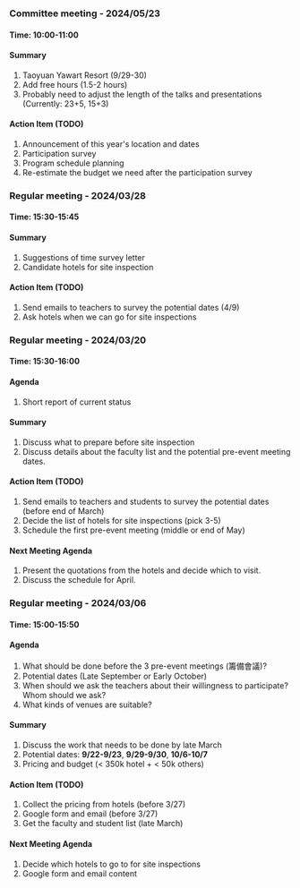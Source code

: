 ### Committee meeting - 2024/05/23

#### Time: 10:00-11:00

#### Summary
1. Taoyuan Yawart Resort (9/29-30)
2. Add free hours (1.5-2 hours)
3. Probably need to adjust the length of the talks and presentations (Currently: 23+5, 15+3)


#### Action Item (TODO)
1. Announcement of this year's location and dates
2. Participation survey
3. Program schedule planning
4. Re-estimate the budget we need after the participation survey


### Regular meeting - 2024/03/28

#### Time: 15:30-15:45

#### Summary
1. Suggestions of time survey letter
2. Candidate hotels for site inspection

#### Action Item (TODO)
1. Send emails to teachers to survey the potential dates (4/9)
2. Ask hotels when we can go for site inspections


### Regular meeting - 2024/03/20

#### Time: 15:30-16:00

#### Agenda
1. Short report of current status

#### Summary
1. Discuss what to prepare before site inspection
2. Discuss details about the faculty list and the potential pre-event meeting dates.  

#### Action Item (TODO)
1. Send emails to teachers and students to survey the potential dates (before end of March)
2. Decide the list of hotels for site inspections (pick 3-5)
3. Schedule the first pre-event meeting (middle or end of May)

#### Next Meeting Agenda
1. Present the quotations from the hotels and decide which to visit.
2. Discuss the schedule for April.

### Regular meeting - 2024/03/06

#### Time: 15:00-15:50

#### Agenda
1. What should be done before the 3 pre-event meetings (籌備會議)?
2. Potential dates (Late September or Early October)
3. When should we ask the teachers about their willingness to participate? Whom should we ask? 
4. What kinds of venues are suitable? 

#### Summary
1. Discuss the work that needs to be done by late March
2. Potential dates: **9/22-9/23**, **9/29-9/30**, **10/6-10/7**
3. Pricing and budget (< 350k hotel + < 50k others)


#### Action Item (TODO)
1. Collect the pricing from hotels (before 3/27)
2. Google form and email (before 3/27)
3. Get the faculty and student list (late March)

#### Next Meeting Agenda
1. Decide which hotels to go to for site inspections
2. Google form and email content